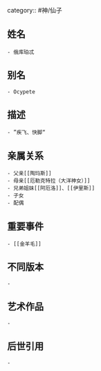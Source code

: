 category:: #神/仙子
## 姓名
	- 俄库珀忒
## 别名
	- Ocypete
## 描述
	- ”疾飞、快脚“
## 亲属关系
	- 父亲[[陶玛斯]]
	- 母亲[[厄勒克特拉（大洋神女）]]
	- 兄弟姐妹[[阿厄洛]]、[[伊里斯]]
	- 子女
	- 配偶
## 重要事件
	- [[金羊毛]]
## 不同版本
	-
## 艺术作品
	-
## 后世引用
	-

